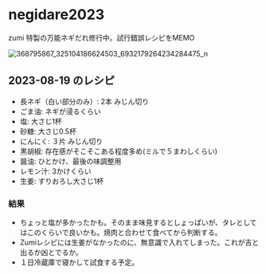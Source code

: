 # negidare2023
zumi 特製の万能ネギだれ修行中。試行錯誤レシピをMEMO

![368795867_325104186624503_6932179264234284475_n](https://github.com/mapconcierge/negidare2023/assets/416977/783c7a50-2741-4cbb-93e7-bde8cdd9b02e)

## 2023-08-19 のレシピ
* 長ネギ（白い部分のみ）: 2本 みじん切り
* ごま油: ネギが浸るくらい
* 塩:  大さじ1杯
* 砂糖: 大さじ0.5杯
* にんにく: ３片 みじん切り
* 黒胡椒: 存在感がそこそこある程度多め(ミルで５まわしくらい)
* 醤油: ひとかけ、最後の味調整用
* レモン汁: 3かけくらい
* 生姜: すりおろし大さじ1杯

### 結果
* ちょっと塩が多かったかも。そのまま味見するとしょっぱいが、タレとしてはこのくらいで良いかも。焼肉と合わせて食べてから判断する。
* Zumiレシピには生姜がなかったのに、無意識で入れてしまった。これが吉と出るか凶とでるか。
* １日冷蔵庫で寝かして試食する予定。
